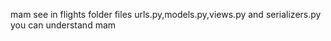 mam see in flights folder files urls.py,models.py,views.py and serializers.py
you can understand mam
